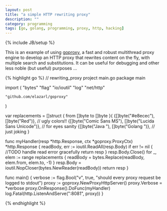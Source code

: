 ```yaml
---
layout: post
title: "a simple HTTP rewriting proxy"
description: ""
category: programming
tags: [go, golang, programming, proxy, http, hacking]
---
```

{% include JB/setup %}

This is an example of using [goproxy](https://github.com/elazarl/goproxy), a fast and robust multithread proxy engine to develop an HTTP proxy that rewrites content on the fly, with multiple search and substitutions. It can be useful for debugging and other less noble (but useful) purposes ...

{% highlight go %}
// rewriting_proxy project main.go
package main

import (
	"bytes"
	"flag"
	"io/ioutil"
	"log"
	"net/http"

	"github.com/elazarl/goproxy"
)

var replacements = []struct {
	from []byte
	to   []byte
}{
	{[]byte("#e8ecec"), []byte("Red")},                       // ugly colors!!
	{[]byte("Comic Sans MS"), []byte("Lucida Sans Unicode")}, // for eyes sanity
	{[]byte("Java "), []byte("Golang ")},                     // just joking
}

func myHandler(resp *http.Response, ctx *goproxy.ProxyCtx) *http.Response {
	readBody, err := ioutil.ReadAll(resp.Body)
	if err != nil {
		//TODO handle read error gracefully
		return resp
	}
	resp.Body.Close()
	for _, elem := range replacements {
		readBody = bytes.Replace(readBody, elem.from, elem.to, -1)
	}
	resp.Body = ioutil.NopCloser(bytes.NewReader(readBody))
	return resp
}

func main() {
	verbose := flag.Bool("v", true, "should every proxy request be logged to stdout")
	proxy := goproxy.NewProxyHttpServer()
	proxy.Verbose = *verbose
	proxy.OnResponse().DoFunc(myHandler)
	log.Fatal(http.ListenAndServe(":8081", proxy))
}

{% endhighlight %}
